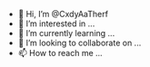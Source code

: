 - 👋 Hi, I’m @CxdyAaTherf
- 👀 I’m interested in ...
- 🌱 I’m currently learning ...
- 💞️ I’m looking to collaborate on ...
- 📫 How to reach me ...

<!---
CxdyAaTherf/CxdyAaTherf is a ✨ special ✨ repository because its `README.md` (this file) appears on your GitHub profile.
You can click the Preview link to take a look at your changes.
--->
